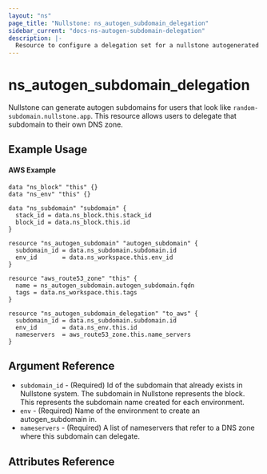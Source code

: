 ```yaml
---
layout: "ns"
page_title: "Nullstone: ns_autogen_subdomain_delegation"
sidebar_current: "docs-ns-autogen-subdomain-delegation"
description: |-
  Resource to configure a delegation set for a nullstone autogenerated subdomain.
---
```


# ns_autogen_subdomain_delegation

Nullstone can generate autogen subdomains for users that look like `random-subdomain.nullstone.app`.
This resource allows users to delegate that subdomain to their own DNS zone.

## Example Usage

#### AWS Example

```hcl
data "ns_block" "this" {}
data "ns_env" "this" {}

data "ns_subdomain" "subdomain" {
  stack_id = data.ns_block.this.stack_id
  block_id = data.ns_block.this.id
}

resource "ns_autogen_subdomain" "autogen_subdomain" {
  subdomain_id = data.ns_subdomain.subdomain.id
  env_id       = data.ns_workspace.this.env_id
}

resource "aws_route53_zone" "this" {
  name = ns_autogen_subdomain.autogen_subdomain.fqdn
  tags = data.ns_workspace.this.tags
}

resource "ns_autogen_subdomain_delegation" "to_aws" {
  subdomain_id = data.ns_subdomain.subdomain.id
  env_id       = data.ns_env.this.id
  nameservers  = aws_route53_zone.this.name_servers
}
```

## Argument Reference

- `subdomain_id` - (Required) Id of the subdomain that already exists in Nullstone system.
  The subdomain in Nullstone represents the block. This represents the subdomain name created for each environment.
- `env` - (Required) Name of the environment to create an autogen_subdomain in.
- `nameservers` - (Required) A list of nameservers that refer to a DNS zone where this subdomain can delegate.

## Attributes Reference

